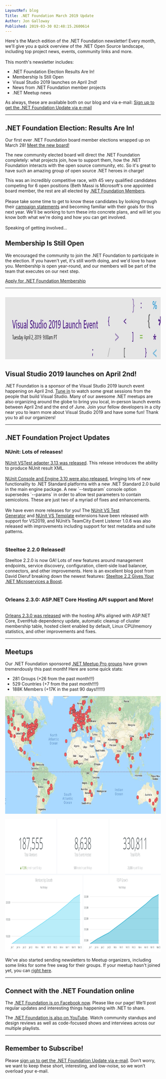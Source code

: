 ```yaml
---
LayoutRef: blog
Title: .NET Foundation March 2019 Update
Author: Jon Galloway
Published: 2019-03-30 02:48:15.2600614
---
```

<p>Here's the March edition of the .NET Foundation newsletter! Every month, we'll give you a quick overview of the .NET Open Source landscape, including top project news, events, community links and more.<br />
<br />
This month's newsletter includes:</p>

<ul>
<li>.NET Foundation Election Results Are In!</li>
<li>Membership Is Still Open</li>
<li>Visual Studio 2019 launches on April 2nd!</li>
<li>News from .NET Foundation member projects</li>
<li>.NET Meetup news</li>
</ul>

<p>As always, these are available both on our blog and via e-mail: <a href="http://eepurl.com/dhL_qb">Sign up to get the .NET Foundation Update via e-mail</a></p>

<hr />
<h2>.NET Foundation Election: Results Are In!</h2>

<p>Our first ever .NET Foundation board member elections wrapped up on March 28! <a href="/blog/2019/03/28/net-foundation-board-of-directors-election-results" target="_blank">Meet the new board!</a></p>

<p>The new community elected board will direct the .NET Foundation completely: what projects join, how to support them, how the .NET Foundation interacts with the open source community, etc. So it's great to have such an amazing group of open source .NET heroes in charge!</p>

<p>This was an incredibly competitive race, with 45 very qualified candidates competing for 6 open positions (Beth Massi is Microsoft's one appointed board member, the rest are all elected by&nbsp;<a href="/member/become-a-member">.NET Foundation Members</a>.<br />
<br />
Please take some time to get to know these candidates by looking through their <a href="/about/election/results" target="_blank">campaign statements</a> and becoming familiar with their&nbsp;goals for this next year. We'll be working to turn these into concrete plans, and will let you know both what we're doing and how you can get involved.<br />
<br />
Speaking of getting involved...</p>

<h2>Membership Is Still Open</h2>

<p>We encouraged the community to join the .NET Foundation to participate in the election. If you haven't yet, it's still worth doing, and we'd love to have you. Membership is open year-round, and our members will be part of the team that executes on our next step.</p>

<p class="mx-auto"><a class="site-button site-button--pink" href="/member/become-a-member">Apply for .NET Foundation Membership</a></p>

<hr />
<h2><img alt="" src="assets/posts/e0448b2e-2fcc-4539-beb8-55a16f07d9ba.jpg" style="width: 1000px; height: 200px;" /></h2>

<h2>Visual Studio 2019 launches on April 2nd!</h2>

<p>.NET Foundation is a sponsor of the Visual Studio 2019 launch event happening on April 2nd. <a href="https://launch.visualstudio.com/">Tune in</a> to watch some great sessions from the people that build Visual Studio. Many of our awesome .NET meetups are also organizing around the globe to bring you local, in-person launch events between April 2nd and the end of June. Join your fellow developers in a city near you to learn more about Visual Studio 2019 and have some fun! Thank you to all our organizers!</p>

<hr />
<h2>.NET Foundation Project Updates</h2>

<h3>NUnit: Lots of releases!</h3>

<p><a href="https://nunit.org/2019/02/20/NUnit3TestAdapter-3.13.html">NUnit VSTest adapter 3.13 was released</a>. This release introduces the ability to produce NUnit result XML.<br />
<br />
<a href="https://nunit.org/news/update/nunit/2019/03/24/nunit-console-3.10.html">NUnit Console and Engine 3.10 were also released</a>, bringing lots of new functionality to .NET Standard platforms with a new .NET Standard 2.0 build in the main engine package. A new `--testparam` console option supersedes `--params` in order to allow test parameters to contain semicolons. These are just two of a myriad of fixes and enhancements.<br />
<br />
We have even more releases for you! The&nbsp;<a href="https://marketplace.visualstudio.com/items?itemName=NUnitDevelopers.TestGeneratorNUnitextension">NUnit VS Test Generator</a>&nbsp;and&nbsp;<a href="https://marketplace.visualstudio.com/items?itemName=NUnitDevelopers.NUnitTemplatesforVisualStudio">NUnit VS Template</a> extensions&nbsp;have been released with support for VS2019, and NUnit’s TeamCity Event Listener 1.0.6 was also released with improvements including support for test metadata and suite patterns.<br />
&nbsp;</p>

<h3>Steeltoe 2.2.0 Released!</h3>

<p>Steeltoe 2.2.0 is now GA! Lots of new features around management endpoints, service discovery, configuration, client-side load balancer, connectors, and other improvements. Here is an excellent blog post from David Dieruf&nbsp;breaking down the newest features:&nbsp;<a href="https://content.pivotal.io/blog/steeltoe-2-2-gives-your-net-microservices-a-boost">Steeltoe 2.2 Gives Your .NET Microservices a Boost</a>.<br />
&nbsp;</p>

<h3>Orleans 2.3.0: ASP.NET Core Hosting API support and More!</h3>

<p><br />
<a href="https://github.com/dotnet/orleans/releases/tag/v2.3.0">Orleans 2.3.0 was released</a>&nbsp;with the hosting APIs aligned with ASP.NET Core, EventHub dependency update, automatic cleanup of cluster membership table, hosted client enabled by default, Linux CPU/memory statistics, and other improvements and fixes.</p>

<hr />
<h2>Meetups</h2>

<p>Our .NET Foundation sponsored <a href="https://www.meetup.com/pro/dotnet" target="_blank">.NET Meetup Pro groups</a> have grown tremendously this past month<strong>!</strong> Here are some quick stats:</p>

<ul>
<li>281 Groups (+26 from the past month!!!)</li>
<li>529 Countries (+7 from the past month!!!!)</li>
<li>188K Members (+17K in the past 90 days!!!!!!)</li>
</ul>

<p><a href="https://www.meetup.com/pro/dotnet" target="_blank"><img alt="" data-file-id="3214993" height="379" src="assets/posts/8fd1e465-9efa-4fc0-8c0f-60b7f5373ba3.jpg" width="819" /></a></p>

<p><img alt="" src="assets/posts/1c771e40-ae82-42f5-b260-c85f6736f3b1.png" style="width: 1200px; height: 428px;" /></p>

<p>We've also started sending newsletters to Meetup organizers, including some links for some free swag for their groups. If your meetup hasn't joined yet, you can <a href="https://aka.ms/add-dotnet-meetup">right here</a>.</p>

<hr />
<h2>Connect with the .NET Foundation online</h2>

<p>The <a href="https://www.facebook.com/dotnetfoundation/">.NET Foundation is on Facebook now</a>. Please like our page! We’ll post regular updates and interesting things happening with .NET to share.</p>

<p>The <a href="https://www.youtube.com/NETFoundation">.NET Foundation is also on YouTube</a>. Watch community standups and design reviews as well as code-focused shows and interviews across our multiple playlists.</p>

<hr />
<h2>Remember to Subscribe!</h2>

<p>Please <a href="http://eepurl.com/dhL_qb">sign up to get the .NET Foundation Update via e-mail</a>. Don’t worry, we want to keep these short, interesting, and low-noise, so we won’t overload your e-mail.</p>

